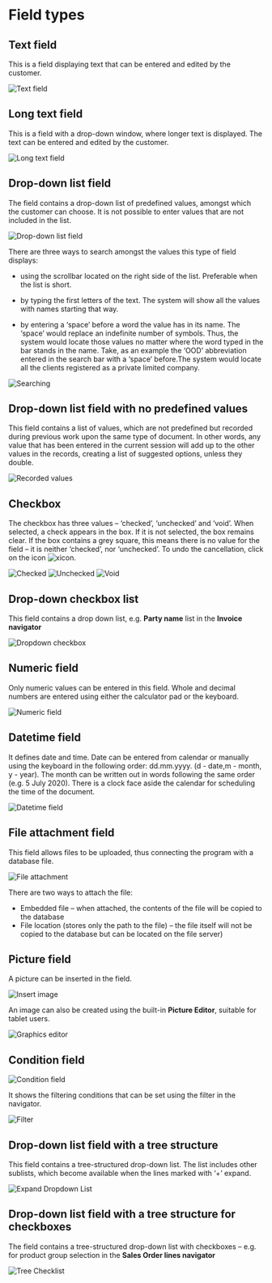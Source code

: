 # Field types
## Text field

This is a field displaying text that can be entered and edited by the customer.

![Text field](pictures/text-field.png)  

## Long text field
This is a field with a drop-down window, where longer text is displayed. The text can be entered and edited by the customer. 
 
![Long text field](pictures/longtext-field.png)

## Drop-down list field
The field contains a drop-down list of predefined values, amongst which the customer can choose. It is not possible to enter values that are not included in the list.

![Drop-down list field](pictures/ddlist-field1.png)  

There are three ways to search amongst the values this type of field displays:

- using the scrollbar located on the right side of the list. Preferable when the list is short.

- by typing the first letters of the text. The system will show all the values with names starting that way.  

- by entering a ‘space’ before a word the value has in its name. The ‘space’ would replace an indefinite number of symbols. Thus, the system would locate those values no matter where the word typed in the bar stands in the name. Take, as an example the ‘OOD’ abbreviation entered in the search bar with a ‘space’ before.The system would locate all the clients registered as a private limited company. 

![Searching](pictures/searching-values.png) 

## <b>Drop-down list field with no predefined values</b>
This field contains a list of values, which are not predefined but recorded during previous work upon the same type of document. In other words, any value that has been entered in the current session will add up to the other values in the records, creating a list of suggested options, unless they double. 

![Recorded values](pictures/recorded-values.png)

## Checkbox
The checkbox has three values – ‘checked’, ‘unchecked’ and ‘void’. When selected, a check appears in the box. If it is not selected, the box remains clear. If the box contains a grey square, this means there is no value for the field – it is neither ‘checked’, nor ‘unchecked’. To undo the cancellation, click on the icon ![xicon](pictures/xicon.png).
   
![Checked](pictures/checked.png) ![Unchecked](pictures/unchecked.png)
![Void](pictures/void.png)

## Drop-down checkbox list
This field contains a drop down list, е.g. <b>Party name</b> list in the <b>Invoice navigator</b>

![Dropdown checkbox](pictures/dd-clist.png)

## Numeric field
Only numeric values can be entered in this field. Whole and decimal numbers are entered using either the calculator pad or the keyboard. 

![Numeric field](pictures/num-field.png)  

## Datetime field

It defines date and time.
Date can be entered from calendar or manually using the keyboard in the following order: dd.mm.yyyy. (d - date,m - month, y - year). The month can be written out in words following the same order (e.g. 5 July 2020). There is a clock face aside the calendar for scheduling the time of the document.

![Datetime field](pictures/datetime-field.png)  

## File attachment field

This field allows files to be uploaded, thus connecting the program with a database file.

![File attachment](pictures/file-attachment.png)
 
There are two ways to attach the file:
- Embedded file – when attached, the contents of the file will be copied to the database
- File location (stores only the path to the file) – the file itself will not be copied to the database but can be located on the file server)

## Picture field
A picture can be inserted in the field.

![Insert image](pictures/insert-image.png)
 
An image can also be created using the built-in <b>Picture Editor</b>, suitable for tablet users.

![Graphics editor](pictures/graph-edit.png)

## Condition field

![Condition field](pictures/filter-condition.png)

It shows the filtering conditions that can be set using the filter in the navigator. 

![Filter](pictures/filter.png)

## Drop-down list field with a tree structure
This field contains a tree-structured drop-down list. The list includes other sublists, which become available when the lines marked with ‘+’ expand.

![Expand Dropdown List](pictures/expand-ddlist.png) 

## Drop-down list field with a tree structure for checkboxes

The field contains a tree-structured drop-down list with checkboxes – e.g. for product group selection in the <b>Sales Order lines navigator</b>

![Tree Checklist](pictures/tree-checklist.png)
